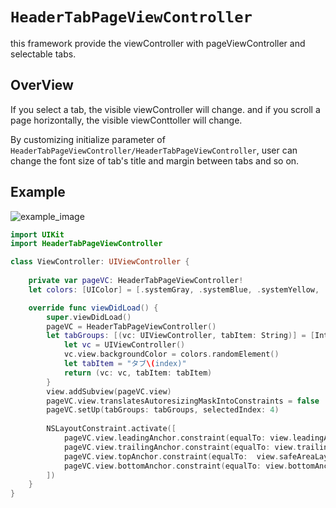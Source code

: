 # ``HeaderTabPageViewController``

this framework provide the viewController with pageViewController and selectable tabs.

## OverView

If you select a tab, the visible viewController will change. and if you scroll a page horizontally, the visible viewConttoller will change.

By customizing initialize parameter of ``HeaderTabPageViewController/HeaderTabPageViewController``, user can change the font size of tab's title and margin between tabs and so on.
## Example

![example_image](example.png)

```swift
import UIKit
import HeaderTabPageViewController

class ViewController: UIViewController {
    
    private var pageVC: HeaderTabPageViewController!
    let colors: [UIColor] = [.systemGray, .systemBlue, .systemYellow, .systemGreen]

    override func viewDidLoad() {
        super.viewDidLoad()
        pageVC = HeaderTabPageViewController()
        let tabGroups: [(vc: UIViewController, tabItem: String)] = [Int](0..<10).map { index  -> (vc: UIViewController, tabItem: String) in
            let vc = UIViewController()
            vc.view.backgroundColor = colors.randomElement()
            let tabItem = "タブ\(index)"
            return (vc: vc, tabItem: tabItem)
        }
        view.addSubview(pageVC.view)
        pageVC.view.translatesAutoresizingMaskIntoConstraints = false
        pageVC.setUp(tabGroups: tabGroups, selectedIndex: 4)
        
        NSLayoutConstraint.activate([
            pageVC.view.leadingAnchor.constraint(equalTo: view.leadingAnchor, constant: 0),
            pageVC.view.trailingAnchor.constraint(equalTo: view.trailingAnchor, constant: 0),
            pageVC.view.topAnchor.constraint(equalTo:  view.safeAreaLayoutGuide.topAnchor, constant: 0),
            pageVC.view.bottomAnchor.constraint(equalTo: view.bottomAnchor, constant: 0)
        ])
    }
}
```
